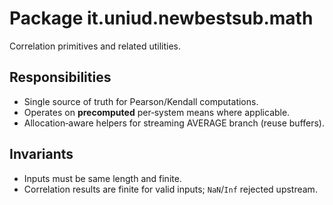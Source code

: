 # Package it.uniud.newbestsub.math

Correlation primitives and related utilities.

## Responsibilities
- Single source of truth for Pearson/Kendall computations.
- Operates on **precomputed** per‑system means where applicable.
- Allocation‑aware helpers for streaming AVERAGE branch (reuse buffers).

## Invariants
- Inputs must be same length and finite.
- Correlation results are finite for valid inputs; `NaN`/`Inf` rejected upstream.
